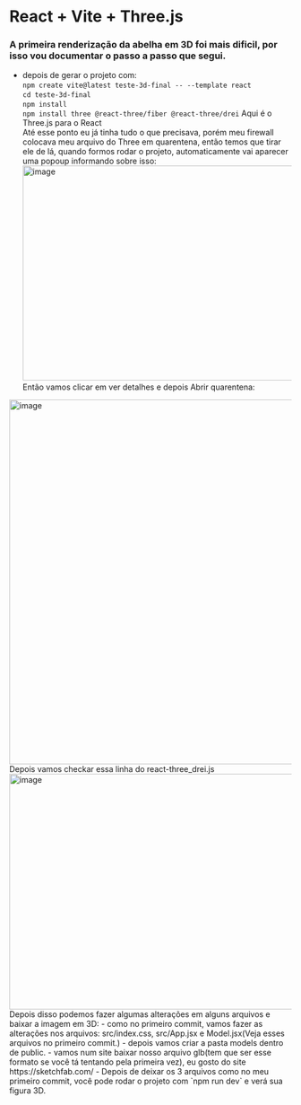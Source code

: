 # React + Vite + Three.js

### A primeira renderização da abelha em 3D foi mais dificil, por isso vou documentar o passo a passo que segui.

- depois de gerar o projeto com:  
    `npm create vite@latest teste-3d-final -- --template react`  
    `cd teste-3d-final`  
    `npm install`  
  `npm install three @react-three/fiber @react-three/drei`  Aqui é o Three.js para o React  
  Até esse ponto eu já tinha tudo o que precisava, porém meu firewall colocava meu arquivo do Three em quarentena, então temos que tirar ele de lá, quando formos rodar o projeto, automaticamente vai aparecer uma popoup informando sobre isso:  
  <img width="579" height="383" alt="image" src="https://github.com/user-attachments/assets/97dc9188-7995-40b2-b0b3-8ea200de88e5" />  
Então vamos clicar em ver detalhes e depois Abrir quarentena:    
<img width="573" height="650" alt="image" src="https://github.com/user-attachments/assets/00e73528-c247-4990-9c79-498c0a0fec49" />    
Depois vamos checkar essa linha do react-three_drei.js    
<img width="851" height="420" alt="image" src="https://github.com/user-attachments/assets/053444d9-178e-4b2a-9a53-1ecdf75dab3f"       
E depois vamos no 3 pontos na parte inferior, e selecionar a opção restaurar e adicionar exceção:      
  <img width="872" height="625" alt="image" src="https://github.com/user-attachments/assets/cd0cb807-172b-4b42-97d5-9a9ecfac57dd" />      
Depois disso podemos fazer algumas alterações em alguns arquivos e baixar a imagem em 3D:  
- como no primeiro commit, vamos fazer as alterações nos arquivos: src/index.css, src/App.jsx e Model.jsx(Veja esses arquivos no primeiro commit.)  
- depois vamos criar a pasta models dentro de public.  
- vamos num site baixar nosso arquivo glb(tem que ser esse formato se você tá tentando pela primeira vez), eu gosto do site https://sketchfab.com/  
- Depois de deixar os 3 arquivos como no meu primeiro commit, você pode rodar o projeto com `npm run dev` e verá sua figura 3D.  




  
